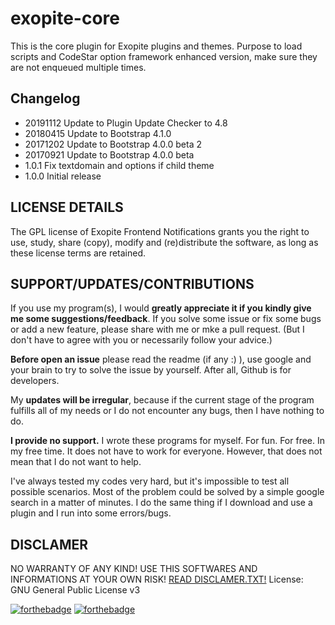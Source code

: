 # exopite-core
This is the core plugin for Exopite plugins and themes. Purpose to load scripts and CodeStar option framework enhanced version, make sure they are not enqueued multiple times.

## Changelog

* 20191112 Update to Plugin Update Checker to 4.8
* 20180415 Update to Bootstrap 4.1.0
* 20171202 Update to Bootstrap 4.0.0 beta 2
* 20170921 Update to Bootstrap 4.0.0 beta
* 1.0.1 Fix textdomain and options if child theme
* 1.0.0 Initial release

## LICENSE DETAILS

The GPL license of Exopite Frontend Notifications grants you the right to use, study, share (copy), modify and (re)distribute the software, as long as these license terms are retained.

## SUPPORT/UPDATES/CONTRIBUTIONS

If you use my program(s), I would **greatly appreciate it if you kindly give me some suggestions/feedback**. If you solve some issue or fix some bugs or add a new feature, please share with me or mke a pull request. (But I don't have to agree with you or necessarily follow your advice.)

**Before open an issue** please read the readme (if any :) ), use google and your brain to try to solve the issue by yourself. After all, Github is for developers.

My **updates will be irregular**, because if the current stage of the program fulfills all of my needs or I do not encounter any bugs, then I have nothing to do.

**I provide no support.** I wrote these programs for myself. For fun. For free. In my free time. It does not have to work for everyone. However, that does not mean that I do not want to help.

I've always tested my codes very hard, but it's impossible to test all possible scenarios. Most of the problem could be solved by a simple google search in a matter of minutes. I do the same thing if I download and use a plugin and I run into some errors/bugs.

## DISCLAMER

NO WARRANTY OF ANY KIND! USE THIS SOFTWARES AND INFORMATIONS AT YOUR OWN RISK!
[READ DISCLAMER.TXT!](https://joe.szalai.org/disclaimer/)
License: GNU General Public License v3

[![forthebadge](http://forthebadge.com/images/badges/built-by-developers.svg)](http://forthebadge.com) [![forthebadge](http://forthebadge.com/images/badges/for-you.svg)](http://forthebadge.com)

